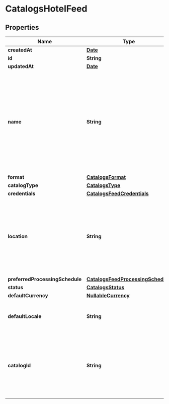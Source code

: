 

# CatalogsHotelFeed

## Properties

Name | Type | Description | Notes
------------ | ------------- | ------------- | -------------
**createdAt** | [**Date**](Date.md) |  | 
**id** | **String** |  | 
**updatedAt** | [**Date**](Date.md) |  | 
**name** | **String** | A human-friendly name associated to a given feed. This value is currently nullable due to historical reasons. It is expected to become non-nullable in the future. | 
**format** | [**CatalogsFormat**](CatalogsFormat.md) |  | 
**catalogType** | [**CatalogsType**](CatalogsType.md) |  | 
**credentials** | [**CatalogsFeedCredentials**](CatalogsFeedCredentials.md) |  | 
**location** | **String** | The URL where a feed is available for download. This URL is what Pinterest will use to download a feed for processing. | 
**preferredProcessingSchedule** | [**CatalogsFeedProcessingSchedule**](CatalogsFeedProcessingSchedule.md) |  | 
**status** | [**CatalogsStatus**](CatalogsStatus.md) |  | 
**defaultCurrency** | [**NullableCurrency**](NullableCurrency.md) |  | 
**defaultLocale** | **String** | The locale used within a feed for product descriptions. | 
**catalogId** | **String** | Catalog id pertaining to the feed. If not provided, feed will use a default catalog based on type. | 





